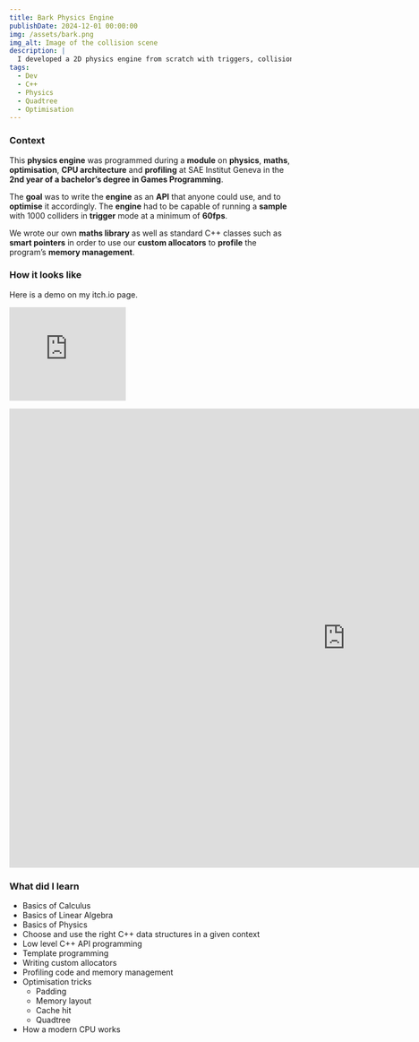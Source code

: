 ```yaml
---
title: Bark Physics Engine
publishDate: 2024-12-01 00:00:00
img: /assets/bark.png
img_alt: Image of the collision scene
description: |
  I developed a 2D physics engine from scratch with triggers, collisions and space subdivision
tags:
  - Dev
  - C++
  - Physics
  - Quadtree
  - Optimisation
---
```


### Context

This **physics engine** was programmed during a **module** on **physics**, **maths**, **optimisation**, **CPU architecture** and **profiling** at SAE Institut Geneva in the **2nd year of a bachelor’s degree in Games Programming**.

The **goal** was to write the **engine** as an **API** that anyone could use, and to **optimise** it accordingly. The **engine** had to be capable of running a **sample** with 1000 colliders in **trigger** mode at a minimum of **60fps**.

We wrote our own **maths library** as well as standard C++ classes such as **smart pointers** in order to use our **custom allocators** to **profile** the program’s **memory management**.

### How it looks like

Here is a demo on my itch.io page.

<p><iframe class="embed" frameborder="0" src="https://itch.io/embed/2594683?bg_color=838383&amp;fg_color=000000&amp;link_color=FFD700&amp;border_color=949494" width="208" height="167"><a href="https://cochta.itch.io/bark-demo">Bark Demo by Cochta</a></iframe></p>

<p><iframe class="embed" frameborder="0" src="https://itch.io/embed-upload/9975414?color=bababa" allowfullscreen="" width="1200" height="820"><a href="https://cochta.itch.io/bark-demo">Play Bark Demo on itch.io</a></iframe></p>

### What did I learn

- Basics of Calculus
- Basics of Linear Algebra
- Basics of Physics
- Choose and use the right C++ data structures in a given context
- Low level C++ API programming
- Template programming
- Writing custom allocators
- Profiling code and memory management
- Optimisation tricks
  - Padding
  - Memory layout
  - Cache hit
  - Quadtree
- How a modern CPU works